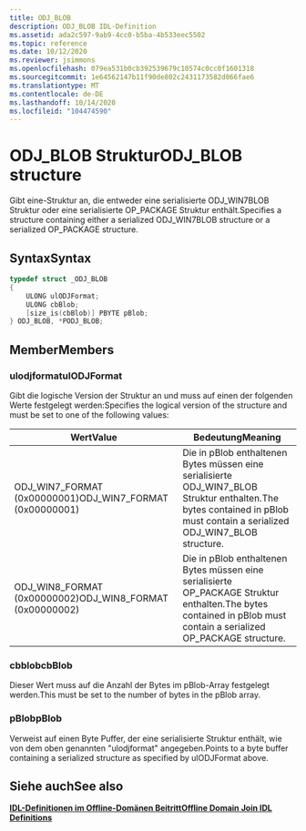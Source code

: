 ```yaml
---
title: ODJ_BLOB
description: ODJ_BLOB IDL-Definition
ms.assetid: ada2c597-9ab9-4cc0-b5ba-4b533eec5502
ms.topic: reference
ms.date: 10/12/2020
ms.reviewer: jsimmons
ms.openlocfilehash: 079ea531b0cb392539679c10574c0cc0f1601318
ms.sourcegitcommit: 1e64562147b11f90de802c2431173582d066fae6
ms.translationtype: MT
ms.contentlocale: de-DE
ms.lasthandoff: 10/14/2020
ms.locfileid: "104474590"
---
```

# <a name="odj_blob-structure"></a><span data-ttu-id="df65f-103">ODJ_BLOB Struktur</span><span class="sxs-lookup"><span data-stu-id="df65f-103">ODJ_BLOB structure</span></span>

<span data-ttu-id="df65f-104">Gibt eine-Struktur an, die entweder eine serialisierte ODJ_WIN7BLOB Struktur oder eine serialisierte OP_PACKAGE Struktur enthält.</span><span class="sxs-lookup"><span data-stu-id="df65f-104">Specifies a structure containing either a serialized ODJ_WIN7BLOB structure or a serialized OP_PACKAGE structure.</span></span>

## <a name="syntax"></a><span data-ttu-id="df65f-105">Syntax</span><span class="sxs-lookup"><span data-stu-id="df65f-105">Syntax</span></span>

```c++
typedef struct _ODJ_BLOB
{
    ULONG ulODJFormat;
    ULONG cbBlob;
    [size_is(cbBlob)] PBYTE pBlob;
} ODJ_BLOB, *PODJ_BLOB;

```

## <a name="members"></a><span data-ttu-id="df65f-106">Member</span><span class="sxs-lookup"><span data-stu-id="df65f-106">Members</span></span>

### <a name="ulodjformat"></a><span data-ttu-id="df65f-107">ulodjformat</span><span class="sxs-lookup"><span data-stu-id="df65f-107">ulODJFormat</span></span>

<span data-ttu-id="df65f-108">Gibt die logische Version der Struktur an und muss auf einen der folgenden Werte festgelegt werden:</span><span class="sxs-lookup"><span data-stu-id="df65f-108">Specifies the logical version of the structure and must be set to one of the following values:</span></span>

|<span data-ttu-id="df65f-109">Wert</span><span class="sxs-lookup"><span data-stu-id="df65f-109">Value</span></span>|<span data-ttu-id="df65f-110">Bedeutung</span><span class="sxs-lookup"><span data-stu-id="df65f-110">Meaning</span></span>|
| --- | --- |
|<span data-ttu-id="df65f-111">ODJ_WIN7_FORMAT (0x00000001)</span><span class="sxs-lookup"><span data-stu-id="df65f-111">ODJ_WIN7_FORMAT (0x00000001)</span></span>|<span data-ttu-id="df65f-112">Die in pBlob enthaltenen Bytes müssen eine serialisierte ODJ_WIN7_BLOB Struktur enthalten.</span><span class="sxs-lookup"><span data-stu-id="df65f-112">The bytes contained in pBlob must contain a serialized ODJ_WIN7_BLOB structure.</span></span>|
|<span data-ttu-id="df65f-113">ODJ_WIN8_FORMAT (0x00000002)</span><span class="sxs-lookup"><span data-stu-id="df65f-113">ODJ_WIN8_FORMAT (0x00000002)</span></span>|<span data-ttu-id="df65f-114">Die in pBlob enthaltenen Bytes müssen eine serialisierte OP_PACKAGE Struktur enthalten.</span><span class="sxs-lookup"><span data-stu-id="df65f-114">The bytes contained in pBlob must contain a serialized OP_PACKAGE structure.</span></span>|

### <a name="cbblob"></a><span data-ttu-id="df65f-115">cbblob</span><span class="sxs-lookup"><span data-stu-id="df65f-115">cbBlob</span></span>

<span data-ttu-id="df65f-116">Dieser Wert muss auf die Anzahl der Bytes im pBlob-Array festgelegt werden.</span><span class="sxs-lookup"><span data-stu-id="df65f-116">This must be set to the number of bytes in the pBlob array.</span></span>

### <a name="pblob"></a><span data-ttu-id="df65f-117">pBlob</span><span class="sxs-lookup"><span data-stu-id="df65f-117">pBlob</span></span>

<span data-ttu-id="df65f-118">Verweist auf einen Byte Puffer, der eine serialisierte Struktur enthält, wie von dem oben genannten "ulodjformat" angegeben.</span><span class="sxs-lookup"><span data-stu-id="df65f-118">Points to a byte buffer containing a serialized structure as specified by ulODJFormat above.</span></span>

## <a name="see-also"></a><span data-ttu-id="df65f-119">Siehe auch</span><span class="sxs-lookup"><span data-stu-id="df65f-119">See also</span></span>

[<span data-ttu-id="df65f-120">**IDL-Definitionen im Offline-Domänen Beitritt**</span><span class="sxs-lookup"><span data-stu-id="df65f-120">**Offline Domain Join IDL Definitions**</span></span>](odj-idl.md)

